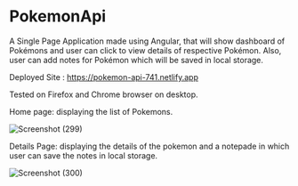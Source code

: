 # PokemonApi
A Single Page Application made using Angular, that will show dashboard of Pokémons and user can click to view details of respective Pokémon.
Also, user can add notes for Pokémon which will be saved in local storage.

Deployed Site : https://pokemon-api-741.netlify.app

Tested on Firefox and Chrome browser on desktop.

Home page: displaying the list of Pokemons.

![Screenshot (299)](https://user-images.githubusercontent.com/49434891/81810568-cb54cf80-9540-11ea-9bf5-42e200fe1473.png)


Details Page: displaying the details of the pokemon and a notepade in which user can save the notes in local storage.

![Screenshot (300)](https://user-images.githubusercontent.com/49434891/81810712-1373f200-9541-11ea-8f14-ba1f929b046b.png)
